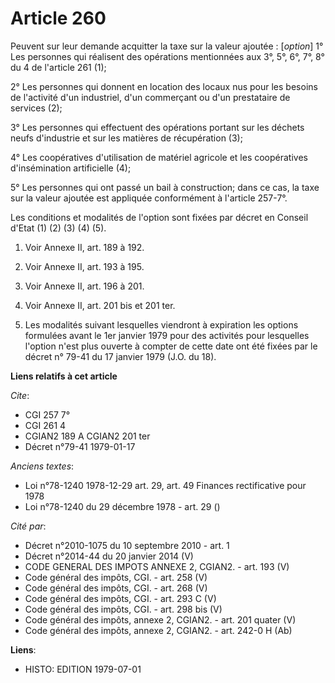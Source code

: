 # Article 260

Peuvent sur leur demande acquitter la taxe sur la valeur ajoutée : [*option*]     1° Les personnes qui réalisent des
opérations mentionnées aux 3°, 5°, 6°, 7°, 8° du 4 de l'article 261 (1);

2° Les personnes qui donnent en location des locaux nus pour les besoins de l'activité d'un industriel, d'un commerçant ou
d'un prestataire de services (2);

3° Les personnes qui effectuent des opérations portant sur les déchets neufs d'industrie et sur les matières de récupération
(3);

4° Les coopératives d'utilisation de matériel agricole et les coopératives d'insémination artificielle (4);

5° Les personnes qui ont passé un bail à construction; dans ce cas, la taxe sur la valeur ajoutée est appliquée conformément
à l'article 257-7°.

Les conditions et modalités de l'option sont fixées par décret en Conseil d'Etat (1) (2) (3) (4) (5).

1)  Voir Annexe II, art. 189 à 192.

2)  Voir Annexe II, art. 193 à 195.

3)  Voir Annexe II, art. 196 à 201.

4)  Voir Annexe II, art. 201 bis et 201 ter.

5) Les modalités suivant lesquelles viendront à expiration les options formulées avant le 1er janvier 1979 pour des activités
pour lesquelles l'option n'est plus ouverte à compter de cette date ont été fixées par le décret n° 79-41 du 17 janvier 1979
(J.O. du 18).

**Liens relatifs à cet article**

_Cite_:

  - CGI 257 7°
  - CGI 261 4
  - CGIAN2 189 A CGIAN2 201 ter
  - Décret n°79-41 1979-01-17

_Anciens textes_:

  - Loi n°78-1240 1978-12-29 art. 29, art. 49 Finances rectificative pour 1978
  - Loi n°78-1240 du 29 décembre 1978 - art. 29 ()

_Cité par_:

  - Décret n°2010-1075 du 10 septembre 2010 - art. 1
  - Décret n°2014-44 du 20 janvier 2014 (V)
  - CODE GENERAL DES IMPOTS ANNEXE 2, CGIAN2. - art. 193 (V)
  - Code général des impôts, CGI. - art. 258 (V)
  - Code général des impôts, CGI. - art. 268 (V)
  - Code général des impôts, CGI. - art. 293 C (V)
  - Code général des impôts, CGI. - art. 298 bis (V)
  - Code général des impôts, annexe 2, CGIAN2. - art. 201 quater (V)
  - Code général des impôts, annexe 2, CGIAN2. - art. 242-0 H (Ab)

**Liens**:

  - HISTO: EDITION 1979-07-01
